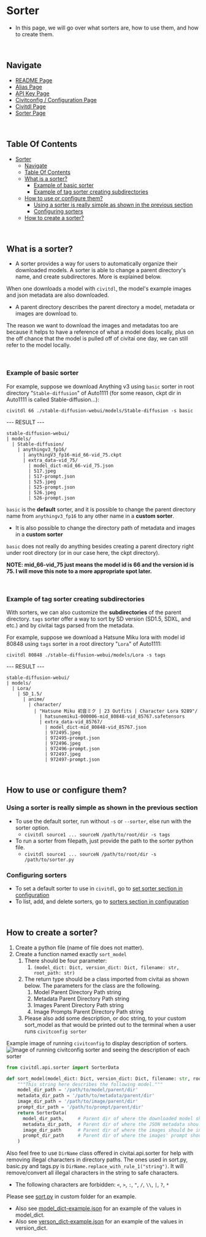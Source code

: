 # Sorter
- In this page, we will go over what sorters are, how to use them, and how to create them.

<br/>

## Navigate
- [README Page](/README.md)
- [Alias Page](/doc/alias.md)
- [API Key Page](/doc/api_key.md)
- [Civitconfig / Configuration Page](/doc/civitconfig.md)
- [Civitdl Page](/doc/civitdl.md)
- [Sorter Page](/doc/sorter.md)


<br/>

## Table Of Contents
- [Sorter](#sorter)
  - [Navigate](#navigate)
  - [Table Of Contents](#table-of-contents)
  - [What is a sorter?](#what-is-a-sorter)
    - [Example of basic sorter](#example-of-basic-sorter)
    - [Example of tag sorter creating subdirectories](#example-of-tag-sorter-creating-subdirectories)
  - [How to use or configure them?](#how-to-use-or-configure-them)
    - [Using a sorter is really simple as shown in the previous section](#using-a-sorter-is-really-simple-as-shown-in-the-previous-section)
    - [Configuring sorters](#configuring-sorters)
  - [How to create a sorter?](#how-to-create-a-sorter)

<br/>

## What is a sorter?
- A sorter provides a way for users to automatically organize their downloaded models. A sorter is able to change a parent directory's name, and create subdirectores. More is explained below.

When one downloads a model with `civitdl`, the model's example images and json metadata are also downloaded.
- A parent directory describes the parent directory a model, metadata or images are download to.

The reason we want to download the images and metadatas too are because it helps to have a reference of what a model does locally, plus on the off chance that the model is pulled off of civitai one day, we can still refer to the model locally.

<br/>

### Example of basic sorter 

For example, suppose we download Anything v3 
using `basic` sorter in root directory "`Stable-diffusion`" of Auto1111 
(for some reason, ckpt dir in Auto1111 is called Stable-diffusion...): 

`civitdl 66 ./stable-diffusion-webui/models/Stable-diffusion -s basic`

--- RESULT ---
```
stable-diffusion-webui/
| models/
  | Stable-diffusion/
    | anythingv3_fp16/
      | anythingV3_fp16-mid_66-vid_75.ckpt
      | extra_data-vid_75/
        | model_dict-mid_66-vid_75.json
        | 517.jpeg
        | 517-prompt.json
        | 525.jpeg
        | 525-prompt.json
        | 526.jpeg
        | 526-prompt.json
```

`basic` is the **default** sorter, and it is possible to change the parent directory name from `anythingv3_fp16` to any other name in a **custom sorter**.
- It is also possible to change the directory path of metadata and images in a **custom sorter**

`basic` does not really do anything besides creating a parent directory right under root directory (or in our case here, the ckpt directory).

**NOTE: mid_66-vid_75 just means the model id is 66 and the version id is 75. I will move this note to a more appropriate spot later.**

<br/>

### Example of tag sorter creating subdirectories

With sorters, we can also customize the **subdirectories** of the parent directory. `tags` sorter offer a way to sort by SD version (SD1.5, SDXL, and etc.) and by civitai tags parsed from the metadata.

For example, suppose we download a Hatsune Miku lora with model id 80848
using `tags` sorter in a root directory "`Lora`" of Auto1111:

`civitdl 80848 ./stable-diffusion-webui/models/Lora -s tags`

--- RESULT ---
```
stable-diffusion-webui/
| models/
  | Lora/
    | SD_1.5/
      | anime/
        | character/
          | "Hatsune Miku 初音ミク | 23 Outfits | Character Lora 9289"/
            | hatsunemiku1-000006-mid_80848-vid_85767.safetensors
            | extra_data-vid_85767/
              | model_dict-mid_80848-vid_85767.json
              | 972495.jpeg
              | 972495-prompt.json
              | 972496.jpeg
              | 972496-prompt.json
              | 972497.jpeg
              | 972497-prompt.json
```



<br/>

## How to use or configure them?

### Using a sorter is really simple as shown in the previous section
- To use the default sorter, run without `-s` or `--sorter`, else run with the sorter option.
  - `civitdl source1 ... sourceN /path/to/root/dir -s tags`
- To run a sorter from filepath, just provide the path to the sorter python file.
  - `civitdl source1 ... sourceN /path/to/root/dir -s /path/to/sorter.py`



### Configuring sorters
- To set a default sorter to use in `civitdl`, go to [set sorter section in configuration](./configuration.md#set-sorter)
- To list, add, and delete sorters, go to [sorters section in configuration](./configuration.md#sorters)

<br/>

## How to create a sorter?

1. Create a python file (name of file does not matter).
2. Create a function named exactly `sort_model`
   1. There should be four parameter:
      1. `(model_dict: Dict, version_dict: Dict, filename: str, root_path: str)`
   2. The return type should be a class imported from civitai as shown below. The parameters for the class are the following.
      1. Model Parent Directory Path string
      2. Metadata Parent Directory Path string
      3. Images Parent Directory Path string
      4. Image Prompts Parent Directory Path string
   3. Please also add some description, or doc string, to your custom sort_model as that would be printed out to the terminal when a user runs `civitconfig sorter`

Example image of running `civitconfig` to display description of sorters.
![Image of running civitconfig sorter and seeing the description of each sorter](./images/sorter/printing-out-available-sorters.png)

```python
from civitdl.api.sorter import SorterData

def sort_model(model_dict: Dict, version_dict: Dict, filename: str, root_path: str):
    """This string here describes the following model."""
    model_dir_path = '/path/to/model/parent/dir'
    metadata_dir_path = '/path/to/metadata/parent/dir'
    image_dir_path = '/path/to/image/parent/dir'
    prompt_dir_path = '/path/to/prompt/parent/dir'
    return SorterData(
      model_dir_path,     # Parent dir of where the downloaded model should be in
      metadata_dir_path,  # Parent dir of where the JSON metadata should be in
      image_dir_path      # Parent dir of where the images should be in
      prompt_dir_path     # Parent dir of where the images' prompt should be in
    )
```

Also feel free to use `DirName` class offered in civitai.api.sorter for help with removing illegal characters in directory paths. The ones used in sort.py, basic.py and tags.py is `DirName.replace_with_rule_1("string")`. It will remove/convert all illegal characters in the string to safe characters.
- The following characters are forbidden: `<`, `>`, `:`, `"`, `/`, `\\`, `|`, `?`, `*`

Please see [sort.py](/custom/sort.py) in custom folder for an example.
- Also see [model_dict-example.json](/custom/model_dict-example.json) for an example of the values in model_dict.
- Also see [verson_dict-example.json](/custom/version_dict-example.json) for an example of the values in version_dict.


